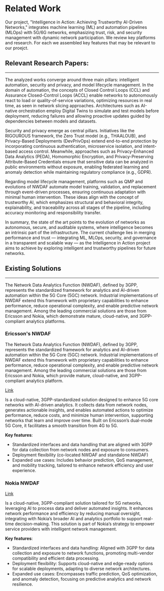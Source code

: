 # Related Work

Our project, "Intelligence in Action: Achieving Trustworthy AI-Driven Networks," integrates machine learning (ML) and automation pipelines (MLOps) with 5G/6G networks, emphasizing trust, risk, and security management with dynamic network participation. We review key platforms and research. For each we assembled key features that may be relevant to our proejct.

## Relevant Research Papers:
---
The analyzed works converge around three main pillars: intelligent automation, security and privacy, and model lifecycle management. In the domain of automation, the concepts of Closed Control Loops (CCL) and Assurance Closed-Control Loops (ACCL) enable networks to autonomously react to load or quality-of-service variations, optimizing resources in real time, as seen in network slicing approaches. Architectures such as AI-native orchestration employ Digital Twins to simulate and test models before deployment, reducing failures and allowing proactive updates guided by dependencies between models and datasets.

Security and privacy emerge as central pillars. Initiatives like the RIGOUROUS framework, the Zero Trust model (e.g., THAALOUB), and Privacy-Based Deployments (DevPrivOps) extend end-to-end protection by incorporating continuous authentication, microservice isolation, and intent-based access control. Meanwhile, approaches such as Privacy-Enhanced Data Analytics (PEDA), Homomorphic Encryption, and Privacy-Preserving Attribute-Based Credentials ensure that sensitive data can be analyzed in public environments without exposure, enabling federated learning and anomaly detection while maintaining regulatory compliance (e.g., GDPR).

Regarding model lifecycle management, platforms such as QMP and evolutions of NWDAF automate model training, validation, and replacement through event-driven processes, ensuring continuous adaptation with minimal human intervention. These ideas align with the concept of trustworthy AI, which emphasizes structural and behavioral integrity, explainability, and traceability across all stages of the pipeline, including accuracy monitoring and responsibility transfer.

In summary, the state of the art points to the evolution of networks as autonomous, secure, and auditable systems, where intelligence becomes an intrinsic part of the infrastructure. The current challenge lies in merging performance and trust — integrating ML, MLOps, security, and governance in a transparent and scalable way — as the Intelligence in Action project aims to achieve by exploring intelligent and trustworthy pipelines for future networks.


## Existing Solutions
---
The Network Data Analytics Function (NWDAF), defined by 3GPP, represents the standardized framework for analytics and AI-driven automation within the 5G Core (5GC) network. Industrial implementations of NWDAF extend this framework with proprietary capabilities to enhance performance, reduce operational complexity, and enable predictive network management.
Among the leading commercial solutions are those from Ericsson and Nokia, which demonstrate mature, cloud-native, and 3GPP-compliant analytics platforms.

### Ericsson's NWDAF

The Network Data Analytics Function (NWDAF), defined by 3GPP, represents the standardized framework for analytics and AI-driven automation within the 5G Core (5GC) network. Industrial implementations of NWDAF extend this framework with proprietary capabilities to enhance performance, reduce operational complexity, and enable predictive network management.
Among the leading commercial solutions are those from Ericsson and Nokia, which provide mature, cloud-native, and 3GPP-compliant analytics platform.

[Link](https://www.ericsson.com/en/core-network/5g-core/network-data-analytics-function)

Is a cloud-native, 3GPP-standardized solution designed to enhance 5G core networks with AI-driven analytics. It collects data from network nodes, generates actionable insights, and enables automated actions to optimize performance, reduce costs, and minimize human intervention, supporting networks that learn and improve over time. Built on Ericsson’s dual-mode 5G Core, it facilitates a smooth transition from 4G to 5G.

**Key features**:
- Standardized interfaces and data handling that are aligned with 3GPP for data collection from network nodes and exposure to consumers.
- Deployment flexibility (co-located NWDAF and standalone NWDAF)
-  Expanded use cases: Includes behavior prediction, QoS management, and mobility tracking, tailored to enhance network efficiency and user experience.

### Nokia NWDAF
[Link](https://www.nokia.com/ai-and-analytics/nwdaf/)

Is a cloud-native, 3GPP-compliant solution tailored for 5G networks, leveraging AI to process data and deliver automated insights. It enhances network performance and efficiency by reducing manual oversight, integrating with Nokia’s broader AI and analytics portfolio to support real-time decision-making. This solution is part of Nokia’s strategy to empower service providers with intelligent network management.

**Key features**:

- Standardized interfaces and data handling: Aligned with 3GPP for data collection and exposure to network functions, promoting multi-vendor compatibility and efficient data processing.
- Deployment flexibility: Supports cloud-native and edge-ready options for scalable deployments, adapting to diverse network architectures.
- Expanded use cases: Encompasses traffic prediction, QoS optimization, and anomaly detection, focusing on predictive analytics and network resilience.

